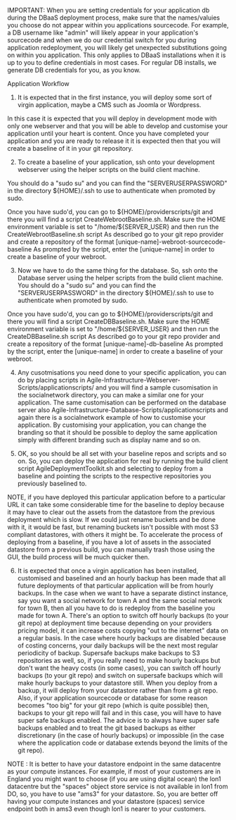IMPORTANT: When you are setting credentials for your application db during the DBaaS deployment process, make sure that the names/valuies you choose do not appear within you applications sourcecode. For example, a DB username like "admin" will likely appear in your application's sourcecode and when we do our credential switch for you during application redeployment, you will likely get unexpected substitutions going on within you application. This only applies to DBaaS installations when it is up to you to define credentials in most cases. For regular DB installs, we generate DB credentials for you, as you know. 

Application Workflow

1. It is expected that in the first instance, you will deploy some sort of virgin application, maybe a CMS such as Joomla or Wordpress.

In this case it is expected that you will deploy in development mode with only one webserver and that you will be able to develop and customise your application until your heart is content. Once you have completed your application and you are ready to release it it is expected then that you will create a baseline of it in your git repository.

2. To create a baseline of your application, ssh onto your development webserver using the helper scripts on the build client machine.

You should do a "sudo su" and you can find the "SERVERUSERPASSWORD" in the directory ${HOME}/.ssh to use to authenticate when promoted by sudo.

Once you have sudo'd, you can go to ${HOME}/providerscripts/git and there you will find a script CreateWebrootBaseline.sh.
Make sure the HOME environment variable is set to "/home/${SERVER_USER} and then run the CreateWebrootBaseline.sh script
As described go to your git repo provider and create a repository of the format [unique-name]-webroot-sourcecode-baseline
As prompted by the script, enter the [unique-name] in order to create a baseline of your webroot.

3. Now we have to do the same thing for the database. So, ssh onto the Database server using the helper scripts from the build client machine. You should do a "sudo su" and you can find the "SERVERUSERPASSWORD" in the directory ${HOME}/.ssh to use to authenticate when promoted by sudo.

Once you have sudo'd, you can go to ${HOME}/providerscripts/git and there you will find a script CreateDBBaseline.sh.
Make sure the HOME environment variable is set to "/home/${SERVER_USER} and then run the CreateDBBaseline.sh script
As described go to your git repo provider and create a repository of the format [unique-name]-db-baseline
As prompted by the script, enter the [unique-name] in order to create a baseline of your webroot.

4. Any cusotmisations you need done to your specific application, you can do by placing scripts in Agile-Infrastructure-Webserver-Scripts/applicationscripts/ and you will find a sample cusomisation in the socialnetwork directory, you can make a similar one for your application. The same customisation can be performed on the database server also Agile-Infrastructure-Database-Scripts/applicationscripts and again there is a socialnetwork example of how to customise your application. By customising your application, you can change the branding so that it should be possible to deploy the same application simply with different branding such as display name and so on. 

5. OK, so you should be all set with your baseline repos and scripts and so on. So, you can deploy the application for real by running the build client script AgileDeploymentToolkit.sh and selecting to deploy from a baseline and pointing the scripts to the respective repositories you previously baselined to. 

NOTE, if you have deployed this particular application before to a particular URL it can take some considerable time for the baseline to deploy because it may have to clear out the assets from the datastore from the previous deployment which is slow. If we could just rename buckets and be done with it, it would be fast, but renaming buckets isn't possible with most S3 compliant datastores, with others it might be. To accelerate the process of deploying from a baseline, if you have a lot of assets in the associated datastore from a previous build, you can manually trash those using the GUI, the build process will be much quicker then. 

6. It is expected that once a virgin application has been installed, customised and baselined and an hourly backup has been made that all future deployments of that particular application will be from hourly backups. In the case when we want to have a separate distinct instance, say you want a social network for town A and the same social network for town B, then all you have to do is redeploy from the baseline you made for town A. There's an option to switch off hourly backups (to your git repo) at deployment time because depending on your providers pricing model, it can increase costs copying "out to the internet" data on a regular basis. In the case where hourly backups are disabled because of costing concerns, your daily backups will be the next most regular periodicity of backup. Supersafe backups make backups to S3 repositories as well, so, if you really need to make hourly backups but don't want the heavy costs (in some cases), you can switch off hourly backups (to your git repo) and switch on supersafe backups which will make hourly backups to your datastore still. When you deploy from a backup, it will deploy from your datastore rather than from a git repo. Also, if your application sourcecode or database for some reason becomes "too big" for your git repo (which is quite possible) then, backups to your git repo will fail and in this case, you will have to have super safe backups enabled. The advice is to always have super safe backups enabled and to treat the git based backups as either discretionary (in the case of hourly backups) or impossible (in the case where the application code or database extends beyond the limits of the git repo).  

NOTE : It is better to have your datastore endpoint in the same datacentre as your compute instances. For example, if most of your customers are in England you might want to choose (if you are using digital ocean) the lon1 datacentre but the "spaces" object store service is not available in lon1 from DO, so, you have to use "ams3" for your datastore. So, you are better off having your compute instances and your datastore (spaces) service endpoint both in ams3 even though lon1 is nearer to your customers. 

